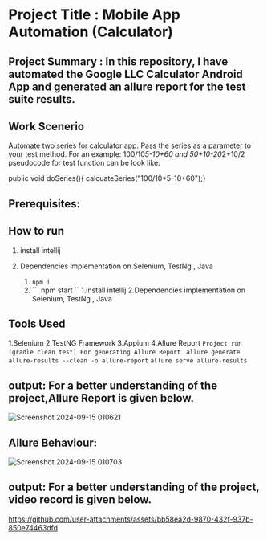 # Project Title : Mobile App Automation (Calculator) 

## Project Summary : In this repository, I have automated the Google LLC Calculator Android App and generated an allure report for the test suite results.

## Work Scenerio
Automate two series for calculator app. Pass the series as a parameter to your test method. For an example:
100/10*5-10+60 and 
50+10-20*2+10/2
pseudocode for test function can be look like:

public void doSeries(){ calcuateSeries("100/10*5-10+60");}

## Prerequisites:
## How to run 
1. install intellij
2. Dependencies implementation on Selenium, TestNg , Java

   1. ``` npm i ```
   2. ``` npm start ``
1.install intellij
2.Dependencies implementation on Selenium, TestNg , Java

## Tools Used
1.Selenium
2.TestNG Framework
3.Appium
4.Allure Report
 ``` Project run (gradle clean test) For generating Allure Report  ```
 ``` allure generate allure-results --clean -o allure-report ```
 ``` allure serve allure-results ```

## output: For a better understanding of the project,Allure Report is given below.
![Screenshot 2024-09-15 010621](https://github.com/user-attachments/assets/452edc2a-19b5-4601-a4dc-1f0da3cbf05d)

 ## Allure Behaviour:
![Screenshot 2024-09-15 010703](https://github.com/user-attachments/assets/ae508fce-418f-4f84-8a97-c4bd30913dc8)

## output: For a better understanding of the project, video record is given below.
https://github.com/user-attachments/assets/bb58ea2d-9870-432f-937b-850e74463dfd


